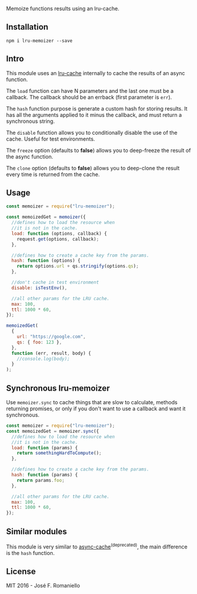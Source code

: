 Memoize functions results using an lru-cache.

## Installation

```
npm i lru-memoizer --save
```

## Intro

This module uses an [lru-cache](https://github.com/isaacs/node-lru-cache) internally to cache the results of an async function.

The `load` function can have N parameters and the last one must be a callback. The callback should be an errback (first parameter is `err`).

The `hash` function purpose is generate a custom hash for storing results. It has all the arguments applied to it minus the callback, and must return a synchronous string.

The `disable` function allows you to conditionally disable the use of the cache. Useful for test environments.

The `freeze` option (defaults to **false**) allows you to deep-freeze the result of the async function.

The `clone` option (defaults to **false**) allows you to deep-clone the result every time is returned from the cache.

## Usage

```javascript
const memoizer = require("lru-memoizer");

const memoizedGet = memoizer({
  //defines how to load the resource when
  //it is not in the cache.
  load: function (options, callback) {
    request.get(options, callback);
  },

  //defines how to create a cache key from the params.
  hash: function (options) {
    return options.url + qs.stringify(options.qs);
  },

  //don't cache in test environment
  disable: isTestEnv(),

  //all other params for the LRU cache.
  max: 100,
  ttl: 1000 * 60,
});

memoizedGet(
  {
    url: "https://google.com",
    qs: { foo: 123 },
  },
  function (err, result, body) {
    //console.log(body);
  }
);
```

## Synchronous lru-memoizer

Use `memoizer.sync` to cache things that are slow to calculate, methods returning promises, or only if you don't want to use a callback and want it synchronous.

```javascript
const memoizer = require("lru-memoizer");
const memoizedGet = memoizer.sync({
  //defines how to load the resource when
  //it is not in the cache.
  load: function (params) {
    return somethingHardToCompute();
  },

  //defines how to create a cache key from the params.
  hash: function (params) {
    return params.foo;
  },

  //all other params for the LRU cache.
  max: 100,
  ttl: 1000 * 60,
});
```

## Similar modules

This module is very similar to [async-cache](https://github.com/isaacs/async-cache)<sup>(deprecated)</sup>, the main difference is the `hash` function.

## License

MIT 2016 - José F. Romaniello
